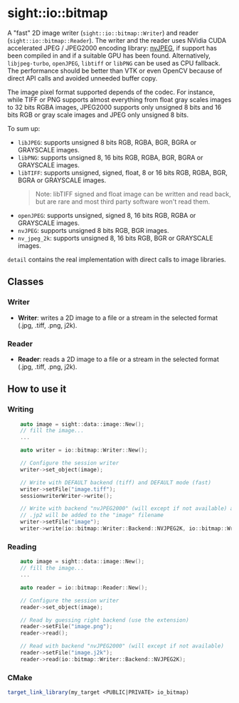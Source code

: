 # sight::io::bitmap

A "fast" 2D image writer (`sight::io::bitmap::Writer`) and reader (`sight::io::bitmap::Reader`). The writer and the reader uses NVidia CUDA accelerated JPEG / JPEG2000 encoding library: [nvJPEG](https://developer.nvidia.com/nvjpeg), if support has been compiled in and if a suitable GPU has been found. Alternatively, `libjpeg-turbo`, `openJPEG`, `libtiff` or `libPNG` can be used as CPU fallback. The performance should be better than VTK or even OpenCV because of direct API calls and avoided unneeded buffer copy.

The image pixel format supported depends of the codec. For instance, while TIFF or PNG supports almost everything from float gray scales images to 32 bits RGBA images, JPEG2000 supports only unsigned 8 bits and 16 bits RGB or gray scale images and JPEG only unsigned 8 bits.

To sum up:
- `libJPEG`: supports unsigned 8 bits RGB, RGBA, BGR, BGRA or GRAYSCALE images.
- `libPNG`: supports unsigned 8, 16 bits RGB, RGBA, BGR, BGRA or GRAYSCALE images.
- `libTIFF`: supports unsigned, signed, float, 8 or 16 bits RGB, RGBA, BGR, BGRA or GRAYSCALE images.
  > Note: libTIFF signed and float image can be written and read back, but are rare and most third party software won't read them.
- `openJPEG`: supports unsigned, signed 8, 16 bits RGB, RGBA or GRAYSCALE images.
- `nvJPEG`: supports unsigned 8 bits RGB, BGR images.
- `nv_jpeg_2k`: supports unsigned 8, 16 bits RGB, BGR or GRAYSCALE images.

`detail` contains the real implementation with direct calls to image libraries.

## Classes

### Writer

- **Writer**: writes a 2D image to a file or a stream in the selected format (.jpg, .tiff, .png, j2k).

### Reader

- **Reader**: reads a 2D image to a file or a stream in the selected format (.jpg, .tiff, .png, j2k).

## How to use it

### Writing

```c++
    auto image = sight::data::image::New();
    // fill the image...
    ...

    auto writer = io::bitmap::Writer::New();

    // Configure the session writer
    writer->set_object(image);

    // Write with DEFAULT backend (tiff) and DEFAULT mode (fast)
    writer->setFile("image.tiff");
    sessionwriterWriter->write();

    // Write with backend "nvJPEG2000" (will except if not available) and "best" mode
    // .jp2 will be added to the "image" filename
    writer->setFile("image");
    writer->write(io::bitmap::Writer::Backend::NVJPEG2K, io::bitmap::Writer::MODE::BEST);
```

### Reading

```c++
    auto image = sight::data::image::New();
    // fill the image...
    ...

    auto reader = io::bitmap::Reader::New();

    // Configure the session writer
    reader->set_object(image);

    // Read by guessing right backend (use the extension)
    reader->setFile("image.png");
    reader->read();

    // Read with backend "nvJPEG2000" (will except if not available)
    reader->setFile("image.j2k");
    reader->read(io::bitmap::Writer::Backend::NVJPEG2K);
```

### CMake

```cmake
target_link_library(my_target <PUBLIC|PRIVATE> io_bitmap)
```



